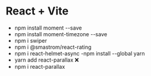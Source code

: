 # React + Vite
- npm install moment --save
- npm install moment-timezone --save
- npm i swiper
- npm i @smastrom/react-rating
- npm i react-helmet-async
-npm install --global yarn
- yarn add react-parallax ❌
- npm i react-parallax